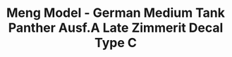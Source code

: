 ---
layout: product
title: "Meng Model - German Medium Tank Panther Ausf.A Late Zimmerit Decal Type C"
price: "1600" 
desc: "N/A"
img_path: "/assets/img/MM-SPS--052.jpg"
brand: "N/A"
available: false
special_offer: false
new: false
soon: false
cat: "010000"
subcat: "011000"
subsubcat: "0N/A"
sifra: "MM-SPS--052"
---
